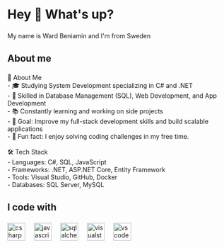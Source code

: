 <h1 align="left">Hey 👋 What's up?</h1>

###

<p align="left">My name is Ward Beniamin and I'm from Sweden</p>

###

<h2 align="left">About me</h2>

###

<p align="left">🚀 About Me<br>- 🎓 Studying System Development specializing in C# and .NET<br>- 💾 Skilled in Database Management (SQL), Web Development, and App Development<br>- 📚 Constantly learning and working on side projects<br>- 🎯 Goal: Improve my full-stack development skills and build scalable applications<br>- 🎲 Fun fact: I enjoy solving coding challenges in my free time.<br><br>🛠️ Tech Stack<br>-  Languages: C#, SQL, JavaScript  <br>- Frameworks: .NET, ASP.NET Core, Entity Framework  <br>- Tools: Visual Studio, GitHub, Docker  <br>- Databases: SQL Server, MySQL</p>

###

<h2 align="left">I code with</h2>

###

<div align="left">
  <img src="https://cdn.jsdelivr.net/gh/devicons/devicon/icons/csharp/csharp-original.svg" height="40" alt="csharp logo"  />
  <img width="12" />
  <img src="https://cdn.jsdelivr.net/gh/devicons/devicon/icons/javascript/javascript-original.svg" height="40" alt="javascript logo"  />
  <img width="12" />
  <img src="https://cdn.jsdelivr.net/gh/devicons/devicon/icons/sqlalchemy/sqlalchemy-original.svg" height="40" alt="sqlalchemy logo"  />
  <img width="12" />
  <img src="https://cdn.jsdelivr.net/gh/devicons/devicon/icons/visualstudio/visualstudio-plain.svg" height="40" alt="visualstudio logo"  />
  <img width="12" />
  <img src="https://cdn.jsdelivr.net/gh/devicons/devicon/icons/vscode/vscode-original.svg" height="40" alt="vscode logo"  />
</div>

###
